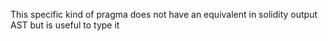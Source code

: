 This specific kind of pragma does not have an equivalent in solidity output AST but is useful to type it  